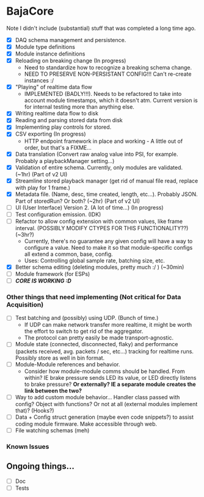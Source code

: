 # BajaCore

Note I didn't include (substantial) stuff that was completed a long time ago.

- [x] DAQ schema management and persistence.
- [x] Module type definitions
- [x] Module instance definitions
- [x] Reloading on breaking change (In progress)
    - Need to standardize how to recognize a breaking schema change.
    - NEED TO PRESERVE NON-PERSISTANT CONFIG!!! Can't re-create instances :/
- [x] "Playing" of realtime data flow
    - IMPLEMENTED (BADLY!!!). Needs to be refactored to take into account module timestamps, which it doesn't atm.
      Current version is for internal testing more than anything else.
- [x] Writing realtime data flow to disk
- [x] Reading and parsing stored data from disk
- [x] Implementing play controls for stored.
- [x] CSV exporting (In progress)
    - HTTP endpoint framework in place and working - A little out of order, but that's a FIXME...
- [x] Data translation (Convert raw analog value into PSI, for example. Probably a playbackManager setting...)
- [x] Validation of entire schema. Currently, only modules are validated. (~1hr) (Part of v2 UI)
- [x] Streamline stored playback manager (get rid of manual file read, replace with play for 1 frame.)
- [x] Metadata file. (Name, desc, time created, length, etc...). Probably JSON. Part of storedRun? Or both? (~2hr) (Part of v2 UI)
- [ ] UI (User Interface) Version 2. (A lot of time...) (In progress)
- [ ] Test configuration emission. (IDK)
- [ ] Refactor to allow config extension with common values, like frame interval. (POSSIBLY MODIFY CTYPES FOR THIS FUNCTIONALITY??) (~3hr?)
  - Currently, there's no guarantee any given config will have a way to configure a value. Need to make it so that module-specific configs all extend a common, base, config.
  - Uses: Controlling global sample rate, batching size, etc.
- [x] Better schema editing (deleting modules, pretty much :/ ) (~30min)
- [ ] Module framework (for ESPs)
- [ ] ___CORE IS WORKING :D___

### Other things that need implementing (Not critical for Data Acquisition)
- [ ] Test batching and (possibly) using UDP. (Bunch of time.)
  - If UDP can make network transfer more realtime, it might be worth the effort to switch to get rid of the aggregator.
  - The protocol can pretty easily be made transport-agnostic.
- [ ] Module state (connected, disconnected, flaky) and performance (packets received, avg. packets / sec, etc...)
  tracking for realtime runs. Possibly store as well in bin format.
- [ ] Module-Module references and behavior. 
  - Consider how module-module comms should be handled. From within? IE brake pressure sends LED its value, or LED directly listens to brake pressure? __Or externally? IE a separate module creates the link between the two?__
- [ ] Way to add custom module behavior... Handler class passed with config? Object with functions? Or not at all (external modules implement that)? (Hooks?)
- [ ] Data + Config struct generation (maybe even code snippets?) to assist coding module firmware. Make accessible through web.
- [ ] File watching schemas (meh)

### Known Issues

## Ongoing things...

- [ ] Doc
- [ ] Tests
